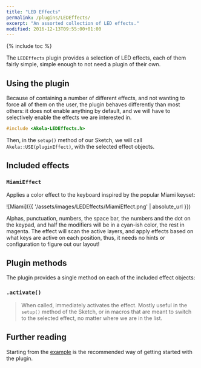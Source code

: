 ```yaml
---
title: "LED Effects"
permalink: /plugins/LEDEffects/
excerpt: "An assorted collection of LED effects."
modified: 2016-12-13T09:55:00+01:00
---
```


{% include toc %}

The `LEDEffects` plugin provides a selection of LED effects, each of them fairly
simple, simple enough to not need a plugin of their own. 

## Using the plugin

Because of containing a number of different effects, and not wanting to force
all of them on the user, the plugin behaves differently than most others: it
does not enable anything by default, and we will have to selectively enable the
effects we are interested in.

```c++
#include <Akela-LEDEffects.h>
```

Then, in the `setup()` method of our Sketch, we will call
`Akela::USE(pluginEffect)`, with the selected effect objects.

## Included effects

### `MiamiEffect`

Applies a color effect to the keyboard inspired by the popular Miami keyset:

![Miami]({{ '/assets/images/LEDEffects/MiamiEffect.png' | absolute_url }})

Alphas, punctuation, numbers, the space bar, the numbers and the dot on the
keypad, and half the modifiers will be in a cyan-ish color, the rest in magenta.
The effect will scan the active layers, and apply effects based on what keys are
active on each position, thus, it needs no hints or configuration to figure out
our layout!

## Plugin methods

The plugin provides a single method on each of the included effect objects:

### `.activate()`

> When called, immediately activates the effect. Mostly useful in the `setup()`
> method of the Sketch, or in macros that are meant to switch to the selected
> effect, no matter where we are in the list.

## Further reading

Starting from the [example][plugin:example] is the recommended way of getting
started with the plugin.

 [plugin:example]: https://github.com/algernon/Akela/blob/master/lib/Akela-LEDEffects/examples/LEDEffects/LEDEffects.ino
